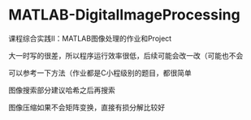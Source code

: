 # MATLAB-DigitalImageProcessing
课程综合实践Ⅱ：MATLAB图像处理的作业和Project

大一时写的很差，所以程序运行效率很低，后续可能会改一改（可能也不会

可以参考一下方法（作业都是C小程级别的题目，都很简单

图像搜索部分建议哈希之后再搜索

图像压缩如果不会矩阵变换，直接有损分解比较好
